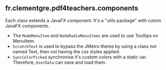 ## fr.clementgre.pdf4teachers.components

Each class extends a JavaFX component. It's a "utils package" with cutom JavaFX components.

- The `ModeMenuItem` and `NodeRadioMenuItems` are used to use Tooltips on MenuItem.
- `ScratchText` is used to bypass the JMetro theme by using a class not named Text, then not having the css styles
  applied.
- `SyncColorPicked` synchronise it's custom colors with a static var. Therefore, `UserData` can save and load them.
